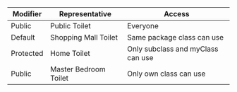 
| Modifier | Representative | Access |
|----------|---------|---------|
|Public|Public Toilet|Everyone|
|Default|Shopping Mall Toilet|Same package class can use|
|Protected|Home Toilet|Only subclass and myClass can use|
|Public|Master Bedroom Toilet|Only own class can use|



